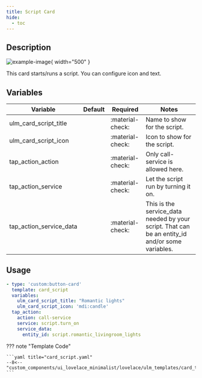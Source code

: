 ```yaml
---
title: Script Card
hide:
  - toc
---
```

<!-- markdownlint-disable MD046 -->

## Description

![example-image](../../assets/img/ulm_cards/card_script.png){ width="500" }

This card starts/runs a script. You can configure icon and text.

## Variables

| Variable | Default | Required         | Notes             |
|----------|---------|------------------|-------------------|
| ulm_card_script_title     |         | :material-check: | Name to show for the script. |
|ulm_card_script_icon|   | :material-check: | Icon to show for the script. |
|tap_action_action|   | :material-check: | Only call-service is allowed here. |
|tap_action_service|   | :material-check: | Let the script run by turning it on. |
|tap_action_service_data|   | :material-check: | This is the service_data needed by your script. That can be an entity_id and/or some variables. |

## Usage

```yaml
- type: 'custom:button-card'
  template: card_script
  variables:
    ulm_card_script_title: "Romantic lights"
    ulm_card_script_icon: 'mdi:candle'
  tap_action:
    action: call-service
    service: script.turn_on
    service_data:
      entity_id: script.romantic_livingroom_lights
```

??? note "Template Code"

    ```yaml title="card_script.yaml"
    --8<-- "custom_components/ui_lovelace_minimalist/lovelace/ulm_templates/card_templates/cards/card_script.yaml"
    ```
